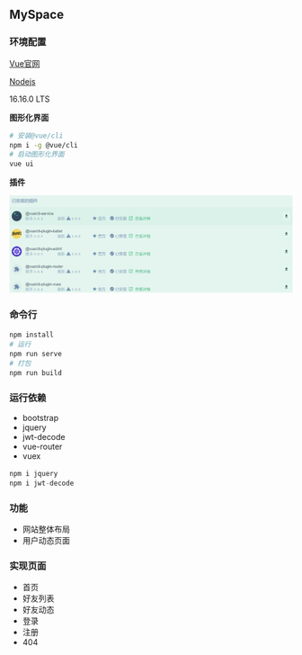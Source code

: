 ## MySpace

### 环境配置

[Vue官网](https://vuejs.org/)

[Nodejs](https://nodejs.org/en/)

16.16.0 LTS

**图形化界面**

```bash
# 安装@vue/cli
npm i -g @vue/cli
# 启动图形化界面
vue ui
```

**插件**

![插件](assets/插件.png)

### 命令行

```bash
npm install
# 运行
npm run serve
# 打包
npm run build
```

### 运行依赖

+ bootstrap
+ jquery
+ jwt-decode
+ vue-router
+ vuex

```javascript
npm i jquery
npm i jwt-decode
```

### 功能

+ 网站整体布局
+ 用户动态页面

### 实现页面

+ 首页
+ 好友列表
+ 好友动态
+ 登录
+ 注册
+ 404